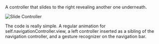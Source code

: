 A controller that slides to the right revealing another one underneath.

![Slide Controller](https://raw.github.com/j4n0/slidecontroller/master/pages/screenshot.png)

The code is really simple. A regular animation for self.navigationController.view, a left controller inserted as a sibling of the navigation controller, and a gesture recognizer on the navigation bar.